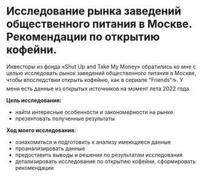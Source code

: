 # Исследование рынка заведений общественного питания в Москве. Рекомендации по открытию кофейни.

Инвесторы из фонда «Shut Up and Take My Money» обратились ко мне с целью исследовать рынок заведений общественного питания в Москве, чтобы впоследствии открыть кофейню, как в сериале "Friends":coffee:. У меня есть данные из открытых источников на момент лета 2022 года.

**Цель исследования:**

- найти интересные особенности и закономерности на рынке
- презентовать полученные результаты

**Ход моего исследования:**

- ознакомиться и подготовить к анализу имеющиеся данные
- проанализировать данные
- предоставить выводы и решения по результатам исследования
- детализировать исследование по открытию кофейни, сформировать рекомендации
